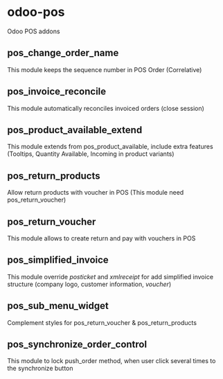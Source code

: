 # odoo-pos
Odoo POS addons

pos_change_order_name
----------------------
This module keeps the sequence number in POS Order (Correlative)

pos_invoice_reconcile
----------------------
This module automatically reconciles invoiced orders (close session)

pos_product_available_extend
----------------------
This module extends from pos_product_available, include extra features (Tooltips, Quantity Available, Incoming in product variants)

pos_return_products
--------------------
Allow return products with voucher in POS (This module need pos_return_voucher)

pos_return_voucher
-------------------

This module allows to create return and pay with vouchers in POS

pos_simplified_invoice
-----------------------

This module override *posticket* and *xmlreceipt* for add simplified invoice structure
(company logo, customer information, *voucher*)

pos_sub_menu_widget
--------------------
Complement styles for pos_return_voucher & pos_return_products

pos_synchronize_order_control
------------------------------
This module to lock push_order method, when user click several times to the synchronize button

